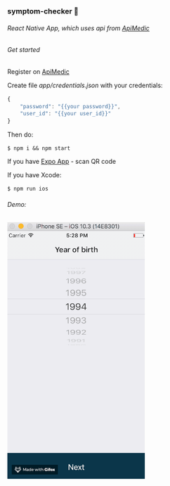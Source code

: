 ### symptom-checker :pill:
###### React Native App, which uses api from [ApiMedic](http://apimedic.com/)


###### Get started
Register on [ApiMedic](http://apimedic.com/)

Create file *app/credentials.json* with your credentials:
```javascript
{
	"password": "{{your password}}",
	"user_id": "{{your user_id}}"
}
```
Then do:

```
$ npm i && npm start
```

If you have [Expo App](https://expo.io/) - scan QR code

If you have Xcode:
```
$ npm run ios
```
###### Demo:

![demo gif](https://raw.githubusercontent.com/MrLion9/symptom-checker/master/demo.gif)
